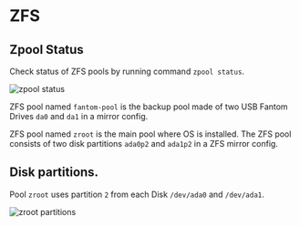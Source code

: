 # ZFS

## Zpool Status

Check status of ZFS pools by running command `zpool status`.


![zpool status](/images/zpool-status.png)

ZFS pool named `fantom-pool` is the backup pool made of two USB Fantom Drives `da0` and `da1` in a mirror config.

ZFS pool named `zroot` is the main pool where OS is installed.  The ZFS pool consists of two disk partitions `ada0p2` and `ada1p2` in a ZFS mirror config. 

## Disk partitions.

Pool `zroot` uses partition `2` from each Disk `/dev/ada0` and `/dev/ada1`. 

![zroot partitions](/images/zroot-partitions.png)

